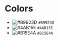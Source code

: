 # Colors

- ![#B9923D](https://placehold.co/15x15/B9923D/B9923D.png) `#B9923D`
- ![#4AB15E](https://placehold.co/15x15/4AB15E/4AB15E.png) `#4AB15E`
- ![#B15E4A](https://placehold.co/15x15/B15E4A/B15E4A.png) `#B15E4A`
